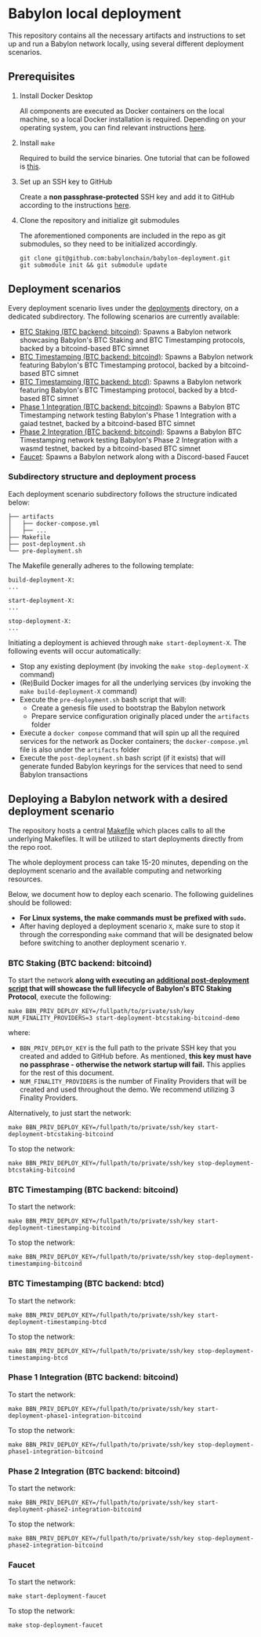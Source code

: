 # Babylon local deployment

This repository contains all the necessary artifacts and instructions to set up
and run a Babylon network locally, using several different deployment scenarios.

## Prerequisites

1. Install Docker Desktop

    All components are executed as Docker containers on the local machine, so a
    local Docker installation is required. Depending on your operating system,
    you can find relevant instructions [here](https://docs.docker.com/desktop/).

2. Install `make`

    Required to build the service binaries. One tutorial that can be followed
    is [this](https://sp21.datastructur.es/materials/guides/make-install.html).

3. Set up an SSH key to GitHub

    Create a **non passphrase-protected** SSH key and add it to GitHub according
    to the instructions
    [here](https://docs.github.com/en/authentication/connecting-to-github-with-ssh/adding-a-new-ssh-key-to-your-github-account).

4. Clone the repository and initialize git submodules

    The aforementioned components are included in the repo as git submodules, so
    they need to be initialized accordingly.

    ```shell
    git clone git@github.com:babylonchain/babylon-deployment.git
    git submodule init && git submodule update
    ```

## Deployment scenarios

Every deployment scenario lives under the [deployments](deployments/) directory,
on a dedicated subdirectory.  The following scenarios are currently available:
- [BTC Staking (BTC backend: bitcoind)](deployments/btcstaking-bitcoind):
  Spawns a Babylon network showcasing Babylon's BTC Staking and BTC Timestamping protocols, backed by
  a bitcoind-based BTC simnet
- [BTC Timestamping (BTC backend: bitcoind)](deployments/timestamping-bitcoind):
  Spawns a Babylon network featuring Babylon's BTC Timestamping protocol,
  backed by a bitcoind-based BTC simnet
- [BTC Timestamping (BTC backend: btcd)](deployments/timestamping-btcd):
  Spawns a Babylon network featuring Babylon's BTC Timestamping protocol,
  backed by a btcd-based BTC simnet
- [Phase 1 Integration (BTC backend: bitcoind)](deployments/phase1-integration-bitcoind):
  Spawns a Babylon BTC Timestamping network testing Babylon's Phase 1 Integration with a gaiad
  testnet, backed by a bitcoind-based BTC simnet
- [Phase 2 Integration (BTC backend: bitcoind)](deployments/phase2-integration-bitcoind):
  Spawns a Babylon BTC Timestamping network testing Babylon's Phase 2 Integration with a wasmd
  testnet, backed by a bitcoind-based BTC simnet
- [Faucet](deployments/faucet):
  Spawns a Babylon network along with a Discord-based Faucet

### Subdirectory structure and deployment process

Each deployment scenario subdirectory follows the structure indicated below:

```shell
├── artifacts
│   ├── docker-compose.yml
│   ├── ...
├── Makefile
├── post-deployment.sh
└── pre-deployment.sh
```

The Makefile generally adheres to the following template:

```shell
build-deployment-X:
...

start-deployment-X:
...

stop-deployment-X:
...
```

Initiating a deployment is achieved through `make start-deployment-X`. The
following events will occur automatically:

- Stop any existing deployment (by invoking the `make stop-deployment-X`
  command)
- (Re)Build Docker images for all the underlying services (by invoking the
  `make build-deployment-X` command)
- Execute the `pre-deployment.sh` bash script that will:
  - Create a genesis file used to bootstrap the Babylon network
  - Prepare service configuration originally placed under the `artifacts` folder
- Execute a `docker compose` command that will spin up all the required services
  for the network as Docker containers; the `docker-compose.yml` file is also
  under the `artifacts` folder
- Execute the `post-deployment.sh` bash script (if it exists) that will generate
  funded Babylon keyrings for the services that need to send Babylon
  transactions

## Deploying a Babylon network with a desired deployment scenario

The repository hosts a central [Makefile](Makefile) which places calls to all
the underlying Makefiles. It will be utilized to start deployments directly
from the repo root.

The whole deployment process can take 15-20 minutes, depending on the deployment
scenario and the available computing and networking resources.

Below, we document how to deploy each scenario. The following guidelines should
be followed:
- **For Linux systems, the make commands must be prefixed with `sudo`.**
- After having deployed a deployment scenario `X`, make sure to stop it through
  the corresponding `make` command that will be designated below before
  switching to another deployment scenario `Y`.

### BTC Staking (BTC backend: bitcoind)

To start the network **along with executing an
[additional post-deployment script](deployments/btcstaking-bitcoind/README.md#inspecting-the-btc-staking-protocol-demo)
that will showcase the full lifecycle of Babylon's BTC Staking Protocol**,
execute the following:

```shell
make BBN_PRIV_DEPLOY_KEY=/fullpath/to/private/ssh/key NUM_FINALITY_PROVIDERS=3 start-deployment-btcstaking-bitcoind-demo
```

where:
- `BBN_PRIV_DEPLOY_KEY` is the full path to the private SSH key that you
  created and added to GitHub before. As mentioned, **this key must have no
  passphrase - otherwise the network startup will fail.** This applies for the
  rest of this document.
- `NUM_FINALITY_PROVIDERS` is the number of Finality Providers that will be
  created and used throughout the demo. We recommend utilizing 3 Finality
  Providers.

Alternatively, to just start the network:

```shell
make BBN_PRIV_DEPLOY_KEY=/fullpath/to/private/ssh/key start-deployment-btcstaking-bitcoind
```

To stop the network:

```shell
make BBN_PRIV_DEPLOY_KEY=/fullpath/to/private/ssh/key stop-deployment-btcstaking-bitcoind
```

### BTC Timestamping (BTC backend: bitcoind)

To start the network:

```shell
make BBN_PRIV_DEPLOY_KEY=/fullpath/to/private/ssh/key start-deployment-timestamping-bitcoind
```

To stop the network:

```shell
make BBN_PRIV_DEPLOY_KEY=/fullpath/to/private/ssh/key stop-deployment-timestamping-bitcoind
```

### BTC Timestamping (BTC backend: btcd)

To start the network:

```shell
make BBN_PRIV_DEPLOY_KEY=/fullpath/to/private/ssh/key start-deployment-timestamping-btcd
```

To stop the network:

```shell
make BBN_PRIV_DEPLOY_KEY=/fullpath/to/private/ssh/key stop-deployment-timestamping-btcd
```

### Phase 1 Integration (BTC backend: bitcoind)

To start the network:

```shell
make BBN_PRIV_DEPLOY_KEY=/fullpath/to/private/ssh/key start-deployment-phase1-integration-bitcoind
```

To stop the network:

```shell
make BBN_PRIV_DEPLOY_KEY=/fullpath/to/private/ssh/key stop-deployment-phase1-integration-bitcoind
```

### Phase 2 Integration (BTC backend: bitcoind)

To start the network:

```shell
make BBN_PRIV_DEPLOY_KEY=/fullpath/to/private/ssh/key start-deployment-phase2-integration-bitcoind
```

To stop the network:

```shell
make BBN_PRIV_DEPLOY_KEY=/fullpath/to/private/ssh/key stop-deployment-phase2-integration-bitcoind
```

### Faucet

To start the network:

```shell
make start-deployment-faucet
```

To stop the network:

```shell
make stop-deployment-faucet
```
